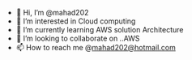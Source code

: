 - 👋 Hi, I’m @mahad202
- 👀 I’m interested in Cloud computing
- 🌱 I’m currently learning AWS solution Architecture
- 💞️ I’m looking to collaborate on ..AWS
- 📫 How to reach me @mahad202@hotmail.com

<!---
mahad202/mahad202 is a ✨ special ✨ repository because its `README.md` (this file) appears on your GitHub profile.
You can click the Preview link to take a look at your changes.
--->
